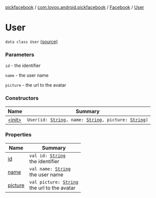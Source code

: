 [pickfacebook](../../../index.md) / [com.lovoo.android.pickfacebook](../../index.md) / [Facebook](../index.md) / [User](./index.md)

# User

`data class User` [(source)](https://github.com/lovoo/android-pickpic/blob/master/pickfacebook/src/main/kotlin/com/lovoo/android/pickfacebook/Facebook.kt#L204)

### Parameters

`id` - the identifier

`name` - the user name

`picture` - the url to the avatar

### Constructors

| Name | Summary |
|---|---|
| [&lt;init&gt;](-init-.md) | `User(id: `[`String`](https://kotlinlang.org/api/latest/jvm/stdlib/kotlin/-string/index.html)`, name: `[`String`](https://kotlinlang.org/api/latest/jvm/stdlib/kotlin/-string/index.html)`, picture: `[`String`](https://kotlinlang.org/api/latest/jvm/stdlib/kotlin/-string/index.html)`)` |

### Properties

| Name | Summary |
|---|---|
| [id](id.md) | `val id: `[`String`](https://kotlinlang.org/api/latest/jvm/stdlib/kotlin/-string/index.html)<br>the identifier |
| [name](name.md) | `val name: `[`String`](https://kotlinlang.org/api/latest/jvm/stdlib/kotlin/-string/index.html)<br>the user name |
| [picture](picture.md) | `val picture: `[`String`](https://kotlinlang.org/api/latest/jvm/stdlib/kotlin/-string/index.html)<br>the url to the avatar |
